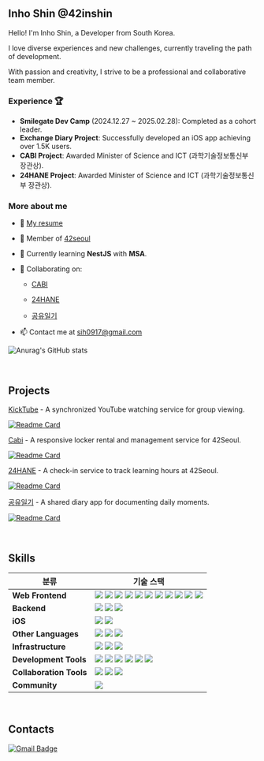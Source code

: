 ## Inho Shin @42inshin 

<!-- [![Hits](https://hits.seeyoufarm.com/api/count/incr/badge.svg?url=https%3A%2F%2Fgithub.com%2F42inshin&count_bg=%234C9CF7&title_bg=%237C7C7C&icon=&icon_color=%23E7E7E7&title=hits&edge_flat=false)](https://hits.seeyoufarm.com) -->

Hello! I'm Inho Shin, a Developer from South Korea.

I love diverse experiences and new challenges, currently traveling the path of development.

With passion and creativity,
I strive to be a professional and collaborative team member.

### Experience 🏆

- **Smilegate Dev Camp** (2024.12.27 ~ 2025.02.28): Completed as a cohort leader.
- **Exchange Diary Project**: Successfully developed an iOS app achieving over 1.5K users.
- **CABI Project**: Awarded Minister of Science and ICT (과학기술정보통신부 장관상).
- **24HANE Project**: Awarded Minister of Science and ICT (과학기술정보통신부 장관상).

### More about me

- 💼 [My resume](https://ninos.notion.site/ddd072fa3a5647a7ac54179af7153176)

- 📖 Member of [42seoul](https://42seoul.kr/seoul42/main/view)

- 🌱 Currently learning **NestJS** with **MSA**.

- 👯 Collaborating on:

  - [CABI](https://github.com/innovationacademy-kr/Cabi)

  - [24HANE](https://github.com/innovationacademy-kr/24hane-frontend)

  - [공유일기](https://exchange-diary.imweb.me/)

- 📫 Contact me at [sih0917@gmail.com](mailto:sih0917@gmail.com)

![Anurag's GitHub stats](https://github-readme-stats.vercel.app/api?username=42inshin&show_icons=true&theme=vue-dark)

<!--
**42inshin/42inshin** is a ✨ _special_ ✨ repository because its `README.md` (this file) appears on your GitHub profile.

Here are some ideas to get you started:

- 🔭 I’m currently working on ...
- 🌱 I’m currently learning ...
- 👯 I’m looking to collaborate on ...
- 🤔 I’m looking for help with ...
- 💬 Ask me about ...
- 📫 How to reach me: ...
- 😄 Pronouns: ...
- ⚡ Fun fact: ...
<img src="https://img.shields.io/badge/Python-3776AB?style=for-the-badge&logo=Python&logoColor=white">
// Most Used Languages (TIL 때문에 html이 압도적으로 많게 나옴 ㅠㅠ)
[![Top Langs](https://github-readme-stats.vercel.app/api/top-langs/?username=42inshin)](https://github.com/anuraghazra/github-readme-stats)
-->

<br>

## Projects

[KickTube](https://github.com/sgdevcamp2025/kickzo) - A synchronized YouTube watching service for group viewing.

[![Readme Card](https://github-readme-stats.vercel.app/api/pin/?username=sgdevcamp2025&repo=kickzo&title_color=fff&icon_color=40f4af&text_color=9f9f9f&bg_color=151515)](https://github.com/sgdevcamp2025/kickzo)

[Cabi](https://github.com/innovationacademy-kr/cabi) - A responsive locker rental and management service for 42Seoul.

[![Readme Card](https://github-readme-stats.vercel.app/api/pin/?username=innovationacademy-kr&repo=cabi&title_color=fff&icon_color=40f4af&text_color=9f9f9f&bg_color=151515)](https://github.com/innovationacademy-kr/cabi)

[24HANE](https://github.com/innovationacademy-kr/24hane-frontend) - A check-in service to track learning hours at 42Seoul.

[![Readme Card](https://github-readme-stats.vercel.app/api/pin/?username=innovationacademy-kr&repo=24hane-frontend&title_color=fff&icon_color=40f4af&text_color=9f9f9f&bg_color=151515)](https://github.com/innovationacademy-kr/24hane-frontend)

[공유일기](https://exchange-diary.imweb.me/) - A shared diary app for documenting daily moments.

[![Readme Card](https://github-readme-stats.vercel.app/api/pin/?username=joHoEunSaE&repo=Exchange_Diary&title_color=fff&icon_color=40f4af&text_color=9f9f9f&bg_color=151515)](https://github.com/joHoEunSaE/Exchange_Diary/)

<br>

## Skills

| 분류                  | 기술 스택                                                                                                                                                                                                                                                                                                                                                                                                                                                                 |
|----------------------|-----------------------------------------------------------------------------------------------------------------------------------------------------------------------------------------------------------------------------------------------------------------------------------------------------------------------------------------------------------------------------------------------------|
| **Web Frontend**    | <img src="https://img.shields.io/badge/TypeScript-3178C6?style=for-the-badge&logo=TypeScript&logoColor=white"> <img src="https://img.shields.io/badge/vue-4FC08D?style=for-the-badge&logo=vuedotjs&logoColor=white"> <img src="https://img.shields.io/badge/react-61DAFB?style=for-the-badge&logo=React&logoColor=white"> <img src="https://img.shields.io/badge/Axios-5A29E4?style=for-the-badge&logo=Axios&logoColor=white"> <img src="https://img.shields.io/badge/Zustand-FE7D37?style=for-the-badge&logo=Zustand&logoColor=white"> <img src="https://img.shields.io/badge/Recoil-4285F4?style=for-the-badge&logo=recoil&logoColor=white"> <img src="https://img.shields.io/badge/TanStack Query-FF4154?style=for-the-badge&logo=react-query&logoColor=white"> <img src="https://img.shields.io/badge/Sentry-F04A51?style=for-the-badge&logo=Sentry&logoColor=white"> <img src="https://img.shields.io/badge/Vite-646CFF?style=for-the-badge&logo=Vite&logoColor=white"> <img src="https://img.shields.io/badge/Socket.io-010101?style=for-the-badge&logo=socketdotio&logoColor=white"> <img src="https://img.shields.io/badge/WebSocket(STOMP)-F44A41?style=for-the-badge&logo=websocket&logoColor=white"> |
| **Backend**         | <img src="https://img.shields.io/badge/NestJS-E0234E?style=for-the-badge&logo=nestjs&logoColor=white"> <img src="https://img.shields.io/badge/MySQL-4479A1?style=for-the-badge&logo=mysql&logoColor=white"> <img src="https://img.shields.io/badge/Redis-DC382D?style=for-the-badge&logo=redis&logoColor=white"> |
| **iOS**             | <img src="https://img.shields.io/badge/swift-FA7343?style=for-the-badge&logo=swift&logoColor=white"> <img src="https://img.shields.io/badge/swiftui-007AFF?style=for-the-badge&logo=swift&logoColor=white"> |
| **Other Languages** | <img src="https://img.shields.io/badge/c-00599C?style=for-the-badge&logo=c&logoColor=white"> <img src="https://img.shields.io/badge/c++-00599C?style=for-the-badge&logo=cplusplus&logoColor=white"> <img src="https://img.shields.io/badge/Python-3776AB?style=for-the-badge&logo=Python&logoColor=white"> |
| **Infrastructure**  | <img src="https://img.shields.io/badge/docker-2496ED?style=for-the-badge&logo=docker&logoColor=white"> <img src="https://img.shields.io/badge/Kong API Gateway-1A73E8?style=for-the-badge&logo=kong&logoColor=white"> <img src="https://img.shields.io/badge/GitHub Actions-2088FF?style=for-the-badge&logo=githubactions&logoColor=white"> |
| **Development Tools** | <img src="https://img.shields.io/badge/git-F05032?style=for-the-badge&logo=git&logoColor=white"> <img src="https://img.shields.io/badge/Github-181717?style=for-the-badge&logo=Github&logoColor=FFFFFF"> <img src="https://img.shields.io/badge/VSCode-007ACC?style=for-the-badge&logo=Visual Studio Code&logoColor=FFFFFF"> <img src="https://img.shields.io/badge/Swagger-85EA2D?style=for-the-badge&logo=Swagger&logoColor=FFFFFF"> <img src="https://img.shields.io/badge/DataGrip-000000?style=for-the-badge&logo=DataGrip&logoColor=FFFFFF"> <img src="https://img.shields.io/badge/Postman-FF6C37?style=for-the-badge&logo=Postman&logoColor=FFFFFF"> |
| **Collaboration Tools** | <img src="https://img.shields.io/badge/Slack-4A154B?style=for-the-badge&logo=Slack&logoColor=white"> <img src="https://img.shields.io/badge/Notion-000000?style=for-the-badge&logo=Notion&logoColor=white"> <img src="https://img.shields.io/badge/Figma-F24E1E?style=for-the-badge&logo=Figma&logoColor=white"> |
| **Community** | <img src="https://img.shields.io/badge/42Seoul-000000?style=for-the-badge&logo=42&logoColor=white"> |

<br>

## Contacts

[![Gmail Badge](https://img.shields.io/badge/Gmail-d14836?style=flat-square&logo=Gmail&logoColor=white&link=mailto:sih0917@gmail.com)](mailto:sih0917@gmail.com)



